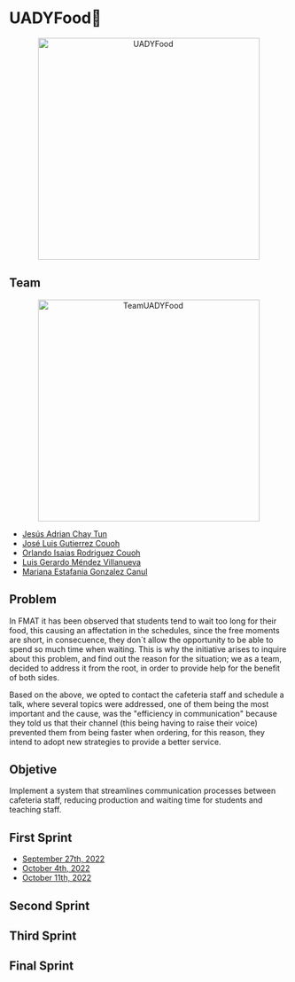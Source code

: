 # UADYFood🍔

<p align="center">
<img src="https://i.postimg.cc/MZVY2bm1/Rojo-y-Amarillo-Hot-Cake-Restaurantes-Reapertura-Comercial-Cartel-Horizontal.png" height='400' weight='800' alt="UADYFood"/>
</p>

## Team
<p align="center">
<img src="https://i.postimg.cc/htBQ1D1W/Turquesa-y-Blanco-Inteligente-Corporativo-Medios-y-Publicaciones-Actualizaciones-Semanales-de-Equipo.png" height='400' weight='711.111' alt="TeamUADYFood"/>
</p>

* [Jesús Adrian Chay Tun](https://github.com/JesusChay)
* [José Luis Gutierrez Couoh ](https://github.com/josegutierrezcouoh)
* [Orlando Isaias Rodriguez Couoh](https://github.com/orlandordzc)
* [Luis Gerardo Méndez Villanueva](https://github.com/GerardoVillla)
* [Mariana Estafania Gonzalez Canul](https://github.com/mglezcc)

## Problem
In FMAT it has been observed that students tend to wait too long for their food, this causing an affectation in the schedules, since the free moments are short, in consecuence, they don´t allow the opportunity to be able to spend so much time when waiting. This is why the initiative arises to inquire about this problem, and find out the reason for the situation; we as a team, decided to address it from the root, in order to provide help for the benefit of both sides. 

Based on the above, we opted to contact the cafeteria staff and schedule a talk, where several topics were addressed, one of them being the most important and the cause, was the "efficiency in communication" because they told us that their channel (this being having to raise their voice) prevented them from being faster when ordering, for this reason, they intend to adopt new strategies to provide a better service.


## Objetive
Implement a system that streamlines communication processes between cafeteria staff, reducing production and waiting time for students and teaching staff.

## First Sprint
- [September 27th, 2022](./Bitacoras/Primer%Sprint/27-SEP-2022.md)
- [October 4th, 2022](./Bitacoras/Primer%Sprint/04-OCT-2022.md)
- [October 11th, 2022](./Bitacoras/Primer%Sprint/04-OCT-2022.md)
## Second Sprint
## Third Sprint
## Final Sprint


